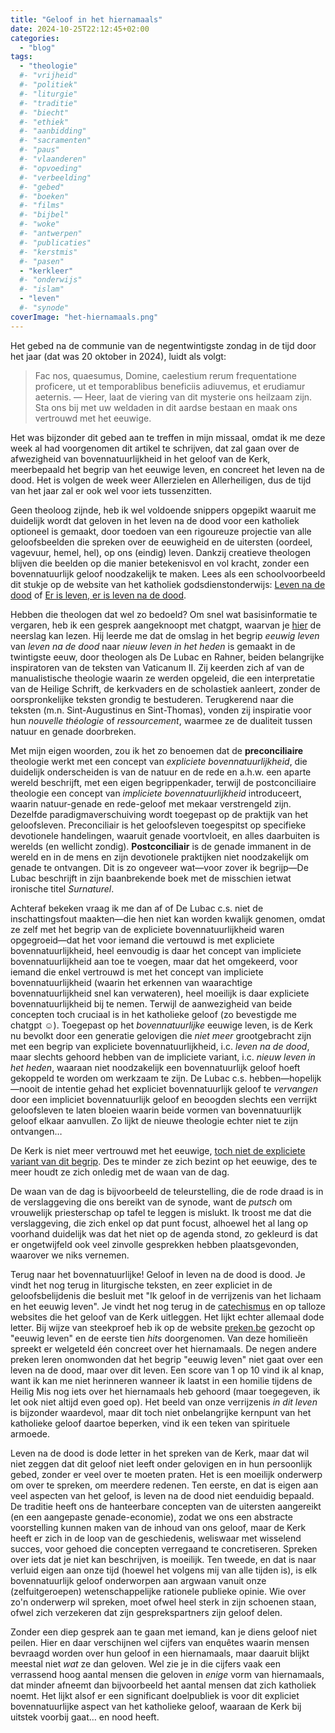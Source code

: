 ```yaml
---
title: "Geloof in het hiernamaals"
date: 2024-10-25T22:12:45+02:00
categories: 
  - "blog"
tags:
  - "theologie"
  #- "vrijheid"
  #- "politiek"
  #- "liturgie"
  #- "traditie"
  #- "biecht"
  #- "ethiek"
  #- "aanbidding"
  #- "sacramenten"
  #- "paus"
  #- "vlaanderen"
  #- "opvoeding"
  #- "verbeelding"
  #- "gebed"
  #- "boeken"
  #- "films"
  #- "bijbel"
  #- "woke"
  #- "antwerpen"
  #- "publicaties"
  #- "kerstmis"
  #- "pasen"
  - "kerkleer"
  #- "onderwijs"
  #- "islam"
  - "leven"
  #- "synode"
coverImage: "het-hiernamaals.png"
---
```

Het gebed na de communie van de negentwintigste zondag in de tijd door het jaar (dat was 20 oktober in 2024), luidt als volgt:

> Fac nos, quaesumus, Domine, caelestium rerum frequentatione proficere, ut et temporablibus beneficiis adiuvemus, et erudiamur aeternis.
> —
> Heer, laat de viering van dit mysterie ons heilzaam zijn. Sta ons bij met uw weldaden in dit aardse bestaan en maak ons vertrouwd met het eeuwige.

Het was bijzonder dit gebed aan te treffen in mijn missaal, omdat ik me deze week al had voorgenomen dit artikel te schrijven, dat zal gaan over de afwezigheid van bovennatuurlijkheid in het geloof van de Kerk, meerbepaald het begrip van het eeuwige leven, en concreet het leven na de dood. Het is volgen de week weer Allerzielen en Allerheiligen, dus de tijd van het jaar zal er ook wel voor iets tussenzitten.

Geen theoloog zijnde, heb ik wel voldoende snippers opgepikt waaruit me duidelijk wordt dat geloven in het leven na de dood voor een katholiek optioneel is gemaakt, door toedoen van een rigoureuze projectie van alle geloofsbeelden die spreken over de eeuwigheid en de uitersten (oordeel, vagevuur, hemel, hel), op ons (eindig) leven. Dankzij creatieve theologen blijven die beelden op die manier betekenisvol en vol kracht, zonder een bovennatuurlijk geloof noodzakelijk te maken. Lees als een schoolvoorbeeld dit stukje op de website van het katholiek godsdienstonderwijs: [Leven na de dood](https://www.kuleuven.be/thomas/page/tm-leven-na-de-dood/download/74649/) of [Er is leven, er is leven na de dood](https://www.kuleuven.be/thomas/page/leven-na-de-dood/).

Hebben die theologen dat wel zo bedoeld? Om snel wat basisinformatie te vergaren, heb ik een gesprek aangeknoopt met chatgpt, waarvan je [hier](https://chatgpt.com/share/6718d98f-d830-8012-97aa-0bac3471d821) de neerslag kan lezen. Hij leerde me dat de omslag in het begrip *eeuwig leven* van *leven na de dood* naar *nieuw leven in het heden* is gemaakt in de twintigste eeuw, door theologen als De Lubac en Rahner, beiden belangrijke inspiratoren van de teksten van Vaticanum II. Zij keerden zich af van de manualistische theologie waarin ze werden opgeleid, die een interpretatie van de Heilige Schrift, de kerkvaders en de scholastiek aanleert, zonder de oorspronkelijke teksten grondig te bestuderen. Terugkerend naar die teksten (m.n. Sint-Augustinus en Sint-Thomas), vonden zij inspiratie voor hun *nouvelle théologie* of *ressourcement*, waarmee ze de dualiteit tussen natuur en genade doorbreken. 

Met mijn eigen woorden, zou ik het zo benoemen dat de **preconciliaire** theologie werkt met een concept van *expliciete bovennatuurlijkheid*, die duidelijk onderscheiden is van de natuur en de rede en a.h.w. een aparte wereld beschrijft, met een eigen begrippenkader, terwijl de postconciliaire theologie een concept van *impliciete bovennatuurlijkheid* introduceert, waarin natuur-genade en rede-geloof met mekaar verstrengeld zijn. Dezelfde paradigmaverschuiving wordt toegepast op de praktijk van het geloofsleven. Preconciliair is het geloofsleven toegespitst op specifieke devotionele handelingen, waaruit genade voortvloeit, en alles daarbuiten is werelds (en wellicht zondig). **Postconciliair** is de genade immanent in de wereld en in de mens en zijn devotionele praktijken niet noodzakelijk om genade te ontvangen. Dit is zo ongeveer wat—voor zover ik begrijp—De Lubac beschrijft in zijn baanbrekende boek met de misschien ietwat ironische titel *Surnaturel*.

Achteraf bekeken vraag ik me dan af of De Lubac c.s. niet de inschattingsfout maakten—die hen niet kan worden kwalijk genomen, omdat ze zelf met het begrip van de expliciete bovennatuurlijkheid waren opgegroeid—dat het voor iemand die vertouwd is met expliciete bovennatuurlijkheid, heel eenvoudig is daar het concept van impliciete bovennatuurlijkheid aan toe te voegen, maar dat het omgekeerd, voor iemand die enkel vertrouwd is met het concept van impliciete bovennatuurlijkheid (waarin het erkennen van waarachtige bovennatuurlijkheid snel kan verwateren), heel moeilijk is daar expliciete bovennatuurlijkheid bij te nemen. Terwijl de aanwezigheid van beide concepten toch cruciaal is in het katholieke geloof (zo bevestigde me chatgpt ☺). Toegepast op het *bovennatuurlijke* eeuwige leven, is de Kerk nu bevolkt door een generatie gelovigen die *niet meer* grootgebracht zijn met een begrip van expliciete bovennatuurlijkheid, i.c. *leven na de dood*, maar slechts gehoord hebben van de impliciete variant, i.c. *nieuw leven in het heden*, waaraan niet noodzakelijk een bovennatuurlijk geloof hoeft gekoppeld te worden om werkzaam te zijn. De Lubac c.s. hebben—hopelijk—nooit de intentie gehad het expliciet bovennatuurlijk geloof te *vervangen* door een impliciet bovennatuurlijk geloof en beoogden slechts een verrijkt geloofsleven te laten bloeien waarin beide vormen van bovennatuurlijk geloof elkaar aanvullen. Zo lijkt de nieuwe theologie echter niet te zijn ontvangen&#x2026;

De Kerk is niet meer vertrouwd met het eeuwige, [toch niet de expliciete variant van dit begrip](https://ojs.uclouvain.be/index.php/theologica/article/download/67393/68543/145663). Des te minder ze zich bezint op het eeuwige, des te meer houdt ze zich onledig met de waan van de dag.

De waan van de dag is bijvoorbeeld de teleurstelling, die de rode draad is in de verslaggeving die ons bereikt van de synode, want de *putsch* om vrouwelijk priesterschap op tafel te leggen is mislukt. Ik troost me dat die verslaggeving, die zich enkel op dat punt focust, alhoewel het al lang op voorhand duidelijk was dat het niet op de agenda stond, zo gekleurd is dat er ongetwijfeld ook veel zinvolle gesprekken hebben plaatsgevonden, waarover we niks vernemen.

Terug naar het bovennatuurlijke! Geloof in leven na de dood is dood. Je vindt het nog terug in liturgische teksten, en zeer expliciet in de geloofsbelijdenis die besluit met "Ik geloof in de verrijzenis van het lichaam en het eeuwig leven". Je vindt het nog terug in de [catechismus](https://rkdocumenten.nl/toondocument/1-catechismus-van-de-katholieke-kerk-nl/?systeemnum=1-1171) en op talloze websites die het geloof van de Kerk uitleggen. Het lijkt echter allemaal dode letter. Bij wijze van steekproef heb ik op de website [preken.be](https://preken.be/component/search/?searchword=eeuwig%20leven&searchphrase=all&Itemid=101) gezocht op "eeuwig leven" en de eerste tien *hits* doorgenomen. Van deze homilieën spreekt er welgeteld één concreet over het hiernamaals. De negen andere preken leren onomwonden dat het begrip "eeuwig leven" niet gaat over een leven na de dood, maar over dit leven. Een score van 1 op 10 vind ik al knap, want ik kan me niet herinneren wanneer ik laatst in een homilie tijdens de Heilig Mis nog iets over het hiernamaals heb gehoord (maar toegegeven, ik let ook niet altijd even goed op). Het beeld van onze verrijzenis *in dit leven* is bijzonder waardevol, maar dit toch niet onbelangrijke kernpunt van het katholieke geloof daartoe beperken, vind ik een teken van spirituele armoede.

Leven na de dood is dode letter in het spreken van de Kerk, maar dat wil niet zeggen dat dit geloof niet leeft onder gelovigen en in hun persoonlijk gebed, zonder er veel over te moeten praten. Het is een moeilijk onderwerp om over te spreken, om meerdere redenen. Ten eerste, en dat is eigen aan veel aspecten van het geloof, is leven na de dood niet eenduidig bepaald. De traditie heeft ons de hanteerbare concepten van de uitersten aangereikt (en een aangepaste genade-economie), zodat we ons een abstracte voorstelling kunnen maken van de inhoud van ons geloof, maar de Kerk heeft er zich in de loop van de geschiedenis, weliswaar met wisselend succes, voor gehoed die concepten verregaand te concretiseren. Spreken over iets dat je niet kan beschrijven, is moeilijk. Ten tweede, en dat is naar verluid eigen aan onze tijd (hoewel het volgens mij van alle tijden is), is elk bovennatuurlijk geloof onderworpen aan argwaan vanuit onze (zelfuitgeroepen) wetenschappelijke rationele publieke opinie. Wie over zo'n onderwerp wil spreken, moet ofwel heel sterk in zijn schoenen staan, ofwel zich verzekeren dat zijn gesprekspartners zijn geloof delen.

Zonder een diep gesprek aan te gaan met iemand, kan je diens geloof niet peilen. Hier en daar verschijnen wel cijfers van enquêtes waarin mensen bevraagd worden over hun geloof in een hiernamaals, maar daaruit blijkt meestal niet *wat* ze dan geloven. Wel zie je in die cijfers vaak een verrassend hoog aantal mensen die geloven in *enige* vorm van hiernamaals, dat minder afneemt dan bijvoorbeeld het aantal mensen dat zich katholiek noemt. Het lijkt alsof er een significant doelpubliek is voor dit expliciet bovennatuurlijke aspect van het katholieke geloof, waaraan de Kerk bij uitstek voorbij gaat&#x2026; en nood heeft.


